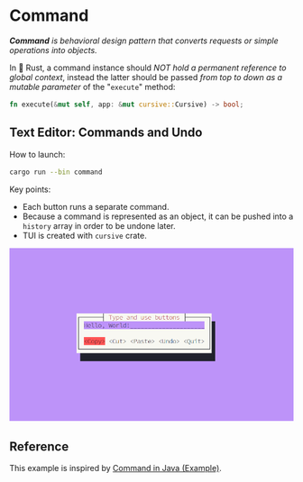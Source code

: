# Command

_**Command** is behavioral design pattern that converts requests or
simple operations into objects._

In 🦀 Rust, a command instance should _NOT hold a permanent reference to global
context_, instead the latter should be passed _from top to down as a mutable
parameter_ of the "`execute`" method:

```rust
fn execute(&mut self, app: &mut cursive::Cursive) -> bool;
```

## Text Editor: Commands and Undo

How to launch:

```bash
cargo run --bin command
```

Key points:

- Each button runs a separate command.
- Because a command is represented as an object, it can be pushed into a
  `history` array in order to be undone later.
- TUI is created with `cursive` crate.

![Text Editor screenshot](res/editor.png)

## Reference

This example is inspired by [Command in Java (Example)](https://refactoring.guru/design-patterns/command/java/example).
